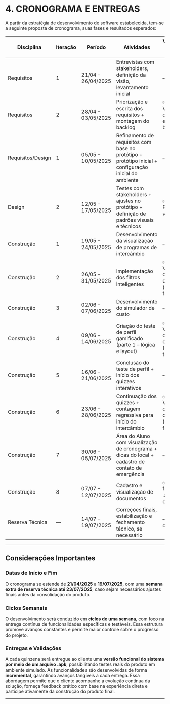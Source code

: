 # 4. CRONOGRAMA E ENTREGAS

A partir da estratégia de desenvolvimento de software estabelecida, tem-se a seguinte proposta de cronograma, suas fases e resultados esperados:


| Disciplina        | Iteração | Período            | Atividades                                                                                             | Validação com o Cliente                  |
| ----------------- | -------- | ------------------ | ------------------------------------------------------------------------------------------------------ | ---------------------------------------- |
| Requisitos        | 1        | 21/04 – 26/04/2025 | Entrevistas com stakeholders, definição da visão, levantamento inicial                                 | —                                        |
| Requisitos        | 2        | 28/04 – 03/05/2025 | Priorização e escrita dos requisitos + montagem do backlog                                             | ✅ Validação do escopo e backlog          |
| Requisitos/Design | 1        | 05/05 – 10/05/2025 | Refinamento de requisitos com base no protótipo + protótipo inicial + configuração inicial do ambiente | —                                        |
| Design            | 2        | 12/05 – 17/05/2025 | Testes com stakeholders + ajustes no protótipo + definição de padrões visuais e técnicos               | ✅ Protótipo validado                     |
| Construção        | 1        | 19/05 – 24/05/2025 | Desenvolvimento da visualização de programas de intercâmbio                                            | —                                        |
| Construção        | 2        | 26/05 – 31/05/2025 | Implementação dos filtros inteligentes                                                                 | ✅ Validação com cliente (.apk funcional) |
| Construção        | 3        | 02/06 – 07/06/2025 | Desenvolvimento do simulador de custo                                                                  | —                                        |
| Construção        | 4        | 09/06 – 14/06/2025 | Criação do teste de perfil gamificado (parte 1 – lógica e layout)                                      | ✅ Validação com cliente (.apk funcional) |
| Construção        | 5        | 16/06 – 21/06/2025 | Conclusão do teste de perfil + início dos quizzes interativos                                          | —                                        |
| Construção        | 6        | 23/06 – 28/06/2025 | Continuação dos quizzes + contagem regressiva para início do intercâmbio                               | ✅ Validação com cliente (.apk funcional) |
| Construção        | 7        | 30/06 – 05/07/2025 | Área do Aluno com visualização de cronograma + dicas do local + cadastro de contato de emergência      | —                                        |
| Construção        | 8        | 07/07 – 12/07/2025 | Cadastro e visualização de documentos                                                                  | ✅ Entrega final com .apk completo        |
| Reserva Técnica   | —        | 14/07 – 19/07/2025 | Correções finais, estabilização e fechamento técnico, se necessário                                    | — *(uso opcional)*                       |

---

## Considerações Importantes

### Datas de Início e Fim

O cronograma se estende de **21/04/2025** a **19/07/2025**, com uma **semana extra de reserva técnica até 23/07/2025**, caso sejam necessários ajustes finais antes da consolidação do produto.

### Ciclos Semanais

O desenvolvimento será conduzido em **ciclos de uma semana**, com foco na entrega contínua de funcionalidades específicas e testáveis. Essa estrutura promove avanços constantes e permite maior controle sobre o progresso do projeto.

### Entregas e Validações

A cada quinzena será entregue ao cliente uma **versão funcional do sistema por meio de um arquivo .apk**, possibilitando testes reais do produto em ambiente simulado. As funcionalidades são desenvolvidas de forma **incremental**, garantindo avanços tangíveis a cada entrega. Essa abordagem permite que o cliente acompanhe a evolução contínua da solução, forneça feedback prático com base na experiência direta e participe ativamente da construção do produto final.

---
